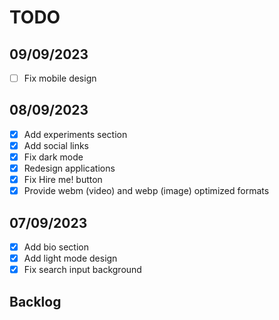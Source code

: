 # TODO

## 09/09/2023
- [ ] Fix mobile design

## 08/09/2023
- [x] Add experiments section
- [x] Add social links
- [x] Fix dark mode
- [x] Redesign applications
- [x] Fix Hire me! button
- [x] Provide webm (video) and webp (image) optimized formats

## 07/09/2023
- [x] Add bio section
- [x] Add light mode design
- [x] Fix search input background

## Backlog